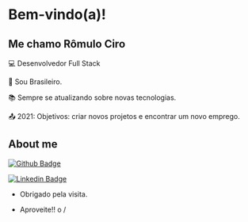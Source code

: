 # Bem-vindo(a)!
 
## Me chamo Rômulo Ciro

 

:computer: Desenvolvedor Full Stack

:house_with_garden: Sou Brasileiro.

:books: Sempre se atualizando sobre novas tecnologias.

:outbox_tray: 2021: Objetivos: criar novos projetos e encontrar um novo emprego.

 

## About me

[![Github Badge](https://img.shields.io/badge/-Github-000?style=flat-square&logo=Github&logoColor=white&link=https://github.com/)](romulociro)

[![Linkedin Badge](https://img.shields.io/badge/-LinkedIn-blue?style=flat-square&logo=Linkedin&logoColor=white&link=https://www.linkedin.com/in/)](romulociro)



- Obrigado pela visita.

- Aproveite!! o /
